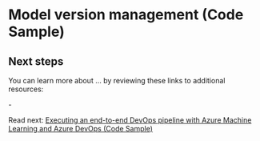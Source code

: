 # Model version management (Code Sample)


## Next steps

You can learn more about ... by reviewing these links to additional resources:

-[]()

Read next: [Executing an end-to-end DevOps pipeline with Azure Machine Learning and Azure DevOps (Code Sample)](./e2e-pipeline-code-sample.md)